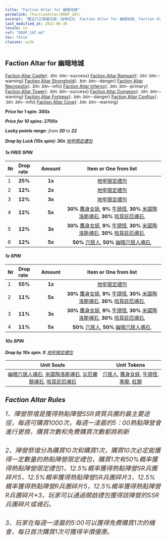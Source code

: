 ```yaml
---
title: "Faction Altar for 幽暗地城"
permalink: /FactionAltar/DROP_107/
excerpt: "魔法门之英雄无敌：战争纪元  Faction Altar for 幽暗地城. Faction Altar is the primary method for obtaining SSR units from the popular faction. Limited to 1,000 purchases each week. The popular faction changes at 05:00 every Monday. Purchase attempts and free purchase attempts will also reset then."
last_modified_at: 2021-06-30
locale: cn
ref: "DROP_107.md"
toc: false
classes: wide
---
```


##  Faction Altar for **幽暗地城**

  [Faction Altar Castle](/cn/FactionAltar/DROP_101/){: .btn .btn--success} [Faction Altar Rampart](/cn/FactionAltar/DROP_102/){: .btn .btn--warning} [Faction Altar Stronghold](/cn/FactionAltar/DROP_103/){: .btn .btn--danger} [Faction Altar Necropolis](/cn/FactionAltar/DROP_104/){: .btn .btn--info} [Faction Altar Inferno](/cn/FactionAltar/DROP_105/){: .btn .btn--primary} [Faction Altar Tower](/cn/FactionAltar/DROP_106/){: .btn .btn--success} [Faction Altar Dungeon](/cn/FactionAltar/DROP_107/){: .btn .btn--warning} [Faction Altar Fortress](/cn/FactionAltar/DROP_108/){: .btn .btn--danger} [Faction Altar Conflux](/cn/FactionAltar/DROP_109/){: .btn .btn--info} [Faction Altar Cove](/cn/FactionAltar/DROP_112/){: .btn .btn--warning} 

  **Price for 1 spin: 300x** <i class="fas fa-gem"/>

  **Price for 10 spins: 2700x** <i class="fas fa-gem"/>

  **Lucky points range:** from **20** to **22**

  **Drop by Luck (10x spin): 30x** [地牢限定禮包](/cn/Items/con_2107/)

####  1x FREE SPIN 

  |    Nr    |  Drop rate  |  Amount   |   Item or One from list  |
  |:---------|:------------|:---------:|:------------------------:|
  | 1 | **25%** | **1x** | [地牢限定禮包](/cn/Items/con_2107/) |
  | 2 | **12%** | **2x** | [地牢限定禮包](/cn/Items/con_2107/) |
  | 3 | **12%** | **3x** | [地牢限定禮包](/cn/Items/con_2107/) |
  | 4 | **12%** | **5x** |  **30%** [鷹身女妖](/cn/Items/unt_245/),  **9%** [牛頭怪](/cn/Items/unt_248/),  **30%** [米諾陶洛斯魂石](/cn/Items/unt_332/),  **30%** [哈耳庇厄魂石](/cn/Items/unt_329/),  |
  | 5 | **12%** | **3x** |  **30%** [鷹身女妖](/cn/Items/unt_245/),  **9%** [牛頭怪](/cn/Items/unt_248/),  **30%** [米諾陶洛斯魂石](/cn/Items/unt_332/),  **30%** [哈耳庇厄魂石](/cn/Items/unt_329/),  |
  | 6 | **12%** | **5x** |  **50%** [穴居人](/cn/Items/unt_244/),  **50%** [幽暗穴居人魂石](/cn/Items/unt_328/),  |


####  1x SPIN 

  |    Nr    |  Drop rate  |  Amount   |   Item or One from list  |
  |:---------|:------------|:---------:|:------------------------:|
  | 1 | **55%** | **1x** | [地牢限定禮包](/cn/Items/con_2107/) |
  | 2 | **11%** | **5x** |  **30%** [鷹身女妖](/cn/Items/unt_245/),  **9%** [牛頭怪](/cn/Items/unt_248/),  **30%** [米諾陶洛斯魂石](/cn/Items/unt_332/),  **30%** [哈耳庇厄魂石](/cn/Items/unt_329/),  |
  | 3 | **11%** | **3x** |  **30%** [鷹身女妖](/cn/Items/unt_245/),  **9%** [牛頭怪](/cn/Items/unt_248/),  **30%** [米諾陶洛斯魂石](/cn/Items/unt_332/),  **30%** [哈耳庇厄魂石](/cn/Items/unt_329/),  |
  | 4 | **11%** | **5x** |  **50%** [穴居人](/cn/Items/unt_244/),  **50%** [幽暗穴居人魂石](/cn/Items/unt_328/),  |


####  10x SPIN 

  **Drop by 10x spin: X** [地牢限定禮包](/cn/Items/con_2107/)

  |    Unit Souls    |  Unit Tokens  |
  |:----------------:|:-------------:|
  | [幽暗穴居人魂石](/cn/Items/unt_328/), [米諾陶洛斯魂石](/cn/Items/unt_332/), [災厄魔龍魂石](/cn/Items/unt_334/), [哈耳庇厄魂石](/cn/Items/unt_329/) | [穴居人](/cn/Items/unt_244/), [鷹身女妖](/cn/Items/unt_245/), [牛頭怪](/cn/Items/unt_248/), [黑龍](/cn/Items/unt_250/), [紅龍](/cn/Items/unt_251/) |



## Faction Altar Rules

  <span style="color: #3c2a1e;font-size:20px">1、陣營祭壇是獲得熱點陣營SSR資質兵團的最主要途徑，每週可購買1000次，每週一淩晨的5：00熱點陣營會進行更換，購買次數和免費購買次數都將刷新</span><br/>

<br/>  <span style="color: #3c2a1e;font-size:20px">2、陣營祭壇分為購買10次和購買1次，購買10次必定能獲得一定數量的熱點陣營限定禮包，購買1次有50%概率獲得熱點陣營限定禮包*1，12.5%概率獲得熱點陣營SR兵團碎片*5，12.5%概率獲得熱點陣營SR兵團碎片*3，12.5%概率獲得熱點陣營R兵團碎片*5，12.5%概率獲得熱點陣營R兵團碎片*3，玩家可以通過開啟禮包獲得該陣營的SSR兵團碎片或魂石。</span>

<br/>  <span style="color: #3c2a1e;font-size:20px">3、玩家在每週一淩晨的5:00可以獲得免費購買1次的機會，每日首次購買1次可獲得半價優惠。</span><br/>

<br/>